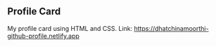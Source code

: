 ## Profile Card

My profile card using HTML and CSS. 
Link: https://dhatchinamoorthi-github-profile.netlify.app